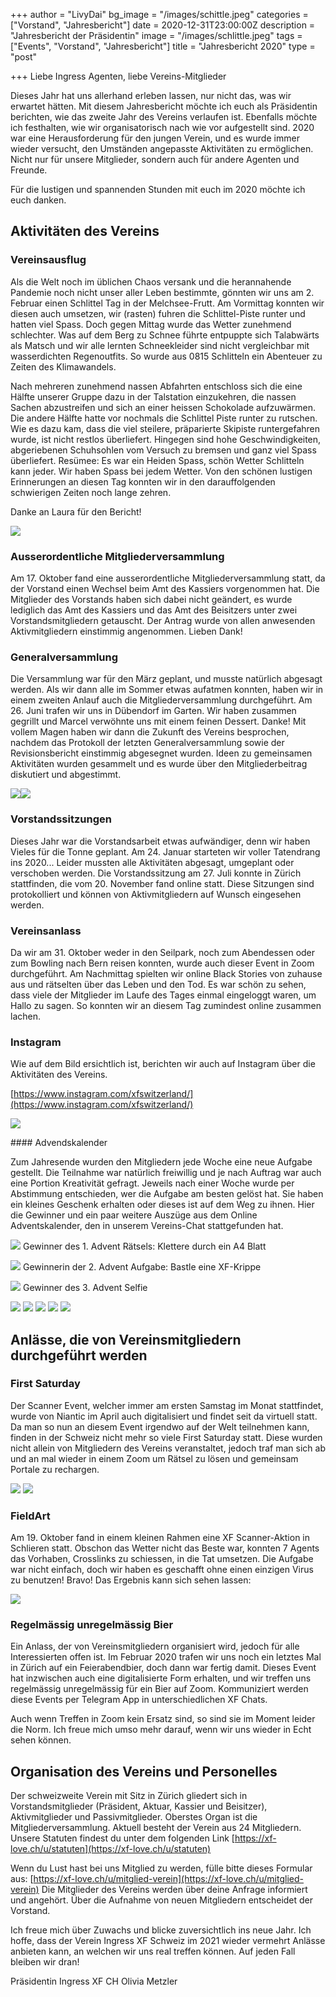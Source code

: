 +++
author = "LivyDai"
bg_image = "/images/schittle.jpeg"
categories = ["Vorstand", "Jahresbericht"]
date = 2020-12-31T23:00:00Z
description = "Jahresbericht der Präsidentin"
image = "/images/schlittle.jpeg"
tags = ["Events", "Vorstand", "Jahresbericht"]
title = "Jahresbericht 2020"
type = "post"

+++
Liebe Ingress Agenten, liebe Vereins-Mitglieder

Dieses Jahr hat uns allerhand erleben lassen, nur nicht das, was wir erwartet hätten. 
Mit diesem Jahresbericht möchte ich euch als Präsidentin berichten, wie das zweite Jahr des Vereins verlaufen ist. Ebenfalls möchte ich festhalten, wie wir organisatorisch nach wie vor aufgestellt sind.
2020 war eine Herausforderung für den jungen Verein, und es wurde immer wieder versucht, den Umständen angepasste Aktivitäten zu ermöglichen. Nicht nur für unsere Mitglieder, sondern auch für andere Agenten und Freunde. 


Für die lustigen und spannenden Stunden mit euch im 2020 möchte ich euch danken.  


## Aktivitäten des Vereins

### Vereinsausflug

Als die Welt noch im üblichen Chaos versank und die herannahende Pandemie noch nicht unser aller Leben bestimmte, gönnten wir uns am 2. Februar einen Schlittel Tag in der Melchsee-Frutt. Am Vormittag konnten wir diesen auch umsetzen, wir (rasten) fuhren die Schlittel-Piste runter und hatten viel Spass. Doch gegen Mittag wurde das Wetter zunehmend schlechter. Was auf dem Berg zu Schnee führte entpuppte sich Talabwärts als Matsch und wir alle lernten Schneekleider sind nicht vergleichbar mit wasserdichten Regenoutfits.
So wurde aus 0815 Schlitteln ein Abenteuer zu Zeiten des Klimawandels.

Nach mehreren zunehmend nassen Abfahrten entschloss sich die eine Hälfte unserer Gruppe dazu in der Talstation einzukehren, die nassen Sachen abzustreifen und sich an einer heissen Schokolade aufzuwärmen.
Die andere Hälfte hatte vor nochmals die Schlittel Piste runter zu rutschen. Wie es dazu kam, dass die viel steilere, präparierte Skipiste runtergefahren wurde, ist nicht restlos überliefert. Hingegen sind hohe Geschwindigkeiten, abgeriebenen Schuhsohlen vom Versuch zu bremsen und ganz viel Spass überliefert.
Resümee: Es war ein Heiden Spass, schön Wetter Schlitteln kann jeder. Wir haben Spass bei jedem Wetter.
Von den schönen lustigen Erinnerungen an diesen Tag konnten wir in den darauffolgenden schwierigen Zeiten noch lange zehren.


Danke an Laura für den Bericht!




![](/images/schlittle.jpeg)

### Ausserordentliche Mitgliederversammlung

Am 17. Oktober fand eine ausserordentliche Mitgliederversammlung statt, da der Vorstand einen Wechsel beim Amt des Kassiers vorgenommen hat. Die Mitglieder des Vorstands haben sich dabei nicht geändert, es wurde lediglich das Amt des Kassiers und das Amt des Beisitzers unter zwei Vorstandsmitgliedern getauscht. Der Antrag wurde von allen anwesenden Aktivmitgliedern einstimmig angenommen. Lieben Dank!

### Generalversammlung

Die Versammlung war für den März geplant, 
und musste natürlich abgesagt werden. 
Als wir dann alle im Sommer etwas aufatmen konnten, haben wir in einem zweiten Anlauf auch die Mitgliederversammlung durchgeführt. Am 26. Juni trafen wir uns in Dübendorf im Garten. 
Wir haben zusammen gegrillt und Marcel verwöhnte uns mit einem feinen Dessert. Danke! Mit vollem Magen haben wir dann die Zukunft des Vereins besprochen, nachdem das Protokoll der letzten Generalversammlung sowie der Revisionsbericht einstimmig abgesegnet wurden. Ideen zu gemeinsamen Aktivitäten wurden gesammelt und es wurde über den Mitgliederbeitrag diskutiert und abgestimmt.


![](/images/gv2020.jpeg)![](/images/vorstand2020.jpeg)

### Vorstandssitzungen

Dieses Jahr war die Vorstandsarbeit etwas aufwändiger, denn wir haben Vieles für die Tonne geplant. Am 24. Januar starteten wir voller Tatendrang ins 2020... Leider mussten alle Aktivitäten abgesagt, umgeplant oder verschoben werden. 
Die Vorstandssitzung am 27. Juli konnte in Zürich stattfinden, die vom 20. November fand online statt. 
Diese Sitzungen sind protokolliert und können von Aktivmitgliedern auf Wunsch eingesehen werden. 

### Vereinsanlass

Da wir am 31. Oktober weder in den Seilpark, noch zum Abendessen oder zum Bowling nach Bern reisen konnten, wurde auch dieser Event in Zoom durchgeführt. 
Am Nachmittag spielten wir online Black Stories von zuhause aus und rätselten über das Leben und den Tod. 
Es war schön zu sehen, dass viele der Mitglieder im Laufe des Tages einmal eingeloggt waren, um Hallo zu sagen. 
So konnten wir an diesem Tag zumindest online zusammen lachen.

### Instagram

Wie auf dem Bild ersichtlich ist, berichten wir auch auf Instagram über die Aktivitäten des Vereins. 

[https://www.instagram.com/xfswitzerland/](https://www.instagram.com/xfswitzerland/)

![](/images/instaween.png)

#### Advendskalender

Zum Jahresende wurden den Mitgliedern jede Woche eine neue Aufgabe gestellt. Die Teilnahme war natürlich freiwillig und je nach Auftrag war auch eine Portion Kreativität gefragt. Jeweils nach einer Woche wurde per Abstimmung entschieden, wer die Aufgabe 
am besten gelöst hat. Sie haben ein kleines Geschenk erhalten oder dieses ist auf dem 
Weg zu ihnen. Hier die Gewinner und ein paar weitere Auszüge aus dem Online Adventskalender, den in unserem Vereins-Chat stattgefunden hat.

![](/images/a4.png)
Gewinner des 1. Advent Rätsels: 
Klettere durch ein A4 Blatt


![](/images/xfkrippe.jpeg)
Gewinnerin der 2. Advent Aufgabe:
Bastle eine XF-Krippe

![](/images/xmasselfie.jpeg)
Gewinner des 3. Advent Selfie

![](/images/cookies.jpeg) ![](/images/intelkrippe.jpeg) ![](/images/baum1.jpeg) ![](/images/baum2.jpeg) ![](/images/ZS.jpeg)

## Anlässe, die von Vereinsmitgliedern durchgeführt werden

### First Saturday

Der Scanner Event, welcher immer am ersten Samstag im Monat stattfindet, wurde von Niantic im April auch digitalisiert und findet seit da virtuell statt. Da man so nun an diesem Event irgendwo auf der Welt teilnehmen kann, finden in der Schweiz nicht mehr so viele First Saturday statt. Diese wurden nicht allein von Mitgliedern des Vereins veranstaltet, jedoch traf man sich ab und an mal wieder in einem Zoom um Rätsel zu lösen und gemeinsam Portale zu rechargen. 

![](/images/fs2020.png)
![](/images/fancyfs2020.png)

### FieldArt

Am 19. Oktober fand in einem kleinen Rahmen eine XF Scanner-Aktion in Schlieren statt. Obschon das Wetter nicht das Beste war, konnten 7 Agents das Vorhaben, Crosslinks zu schiessen, in die Tat umsetzen. Die Aufgabe war nicht einfach, doch wir haben es geschafft ohne einen einzigen Virus zu benutzen! Bravo! Das Ergebnis kann sich sehen lassen:

![](/images/fieldart-10-2019.jpg)

### Regelmässig unregelmässig Bier

Ein Anlass, der von Vereinsmitgliedern organisiert wird, jedoch für alle Interessierten offen ist. Im Februar 2020 trafen wir uns noch ein letztes Mal in Zürich auf ein Feierabendbier, doch dann war fertig damit. 
Dieses Event hat inzwischen auch eine digitalisierte Form erhalten, und wir treffen uns regelmässig unregelmässig für ein Bier auf Zoom.
Kommuniziert werden diese Events per Telegram App in unterschiedlichen XF Chats. 

Auch wenn Treffen in Zoom kein Ersatz sind, so sind sie im Moment leider die Norm. Ich freue mich umso mehr darauf, wenn wir uns wieder in Echt sehen können. 


## Organisation des Vereins und Personelles

Der schweizweite Verein mit Sitz in Zürich gliedert sich in Vorstandsmitglieder (Präsident, Aktuar, Kassier und Beisitzer), Aktivmitglieder und Passivmitglieder. Oberstes Organ ist die Mitgliederversammlung. Aktuell besteht der Verein aus 24 Mitgliedern. 
Unsere Statuten findest du unter dem folgenden Link [https://xf-love.ch/u/statuten](https://xf-love.ch/u/statuten)

Wenn du Lust hast bei uns Mitglied zu werden, fülle bitte dieses Formular aus: [https://xf-love.ch/u/mitglied-verein](https://xf-love.ch/u/mitglied-verein)  Die Mitglieder des Vereins werden über deine Anfrage informiert und angehört. Über die Aufnahme von neuen Mitgliedern entscheidet der Vorstand. 

Ich freue mich über Zuwachs und blicke zuversichtlich ins neue Jahr. Ich hoffe, dass der Verein Ingress XF Schweiz im 2021 wieder vermehrt Anlässe anbieten kann, an welchen wir uns real treffen können. Auf jeden Fall bleiben wir dran!

Präsidentin Ingress XF CH
Olivia Metzler
